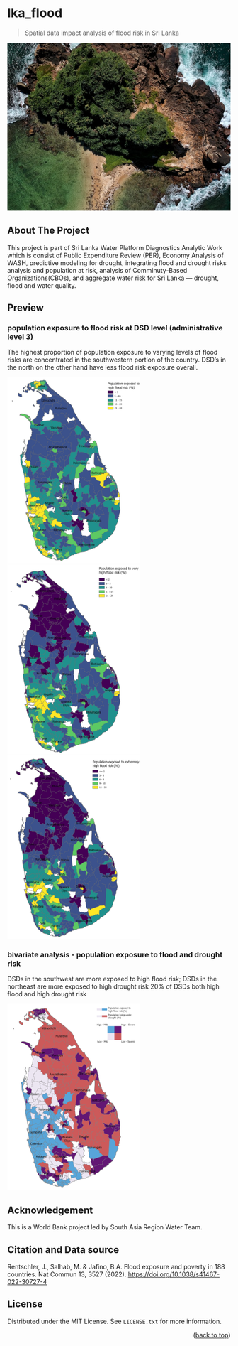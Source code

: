 # lka_flood
> Spatial data impact analysis of flood risk in Sri Lanka

<img src='imgs\flood.jpg' width="600">


## About The Project
This project is part of Sri Lanka Water Platform Diagnostics Analytic Work which is consist of Public Expenditure Review (PER), Economy Analysis of WASH, predictive modeling for drought, integrating flood and drought risks analysis and population at risk, analysis of Comminuty-Based Organizations(CBOs), and aggregate water risk for Sri Lanka — drought, flood and water quality.

## Preview
### population exposure to flood risk at DSD level (administrative level 3)
The highest proportion of population exposure to varying levels of flood risks are concentrated in the southwestern portion of the country. 
DSD’s in the north on the other hand have less flood risk exposure overall. 

<img src='imgs\asc_high_flood_risk.jpg' width="300"><img src='imgs\asc_flood_vhigh_risk.jpg' width="300"><img src='imgs\asc_flood_exhigh_risk.jpg' width="300">

### bivariate analysis - population exposure to flood and drought risk
DSDs in the southwest are more exposed to high flood risk;
DSDs in the northeast are more exposed to high drought risk
20% of DSDs both high flood and high drought risk

<img src='imgs\asc_flood_drought.jpg' width="300">



## Acknowledgement

This is a World Bank project led by South Asia Region Water Team. 

## Citation and Data source
Rentschler, J., Salhab, M. & Jafino, B.A. Flood exposure and poverty in 188 countries. Nat Commun 13, 3527 (2022). https://doi.org/10.1038/s41467-022-30727-4

## License

Distributed under the MIT License. See `LICENSE.txt` for more information.

<p align="right">(<a href="#readme-top">back to top</a>)</p>
